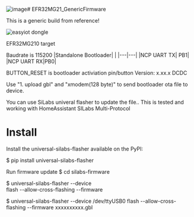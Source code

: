 ![image](https://github.com/RichardPar/EFR32MG21_GenericFirmware/assets/1158641/e5e64278-4f53-4f88-a41a-6f730a629cba)# EFR32MG21_GenericFirmware

This is a generic build from reference!

![easyiot dongle](https://github.com/xsp1989/zigbeeFirmware/blob/master/Pic/easyiot%20Dongle.png)

EFR32MG210 target

Baudrate is 115200
|Standalone Bootloader| |
|---|---|
|NCP UART TX| PB1|
|NCP UART RX|PB0|

BUTTON_RESET is bootloader activiation pin/button
Version: x.xx.x
DCDC

Use "1. upload gbl" and "xmodem(128 byte)" to send bootloader ota file to device.

You can use SiLabs univeral flasher to update the file..
This is tested and working with HomeAssistant SILabs Multi-Protocol

# Install
Install the universal-silabs-flasher available on the PyPI:

$ pip install universal-silabs-flasher



Run firmware update
$ cd silabs-firmware

$ universal-silabs-flasher --device <serial-path> \
    flash --allow-cross-flashing --firmware <firmware-file>


$ universal-silabs-flasher --device /dev/ttyUSB0  flash --allow-cross-flashing --firmware xxxxxxxxxx.gbl



